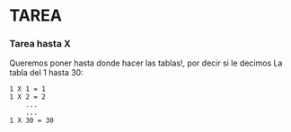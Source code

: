# TAREA

### Tarea hasta X 

Queremos poner hasta donde hacer las tablas!, por decir si le decimos 
La tabla del 1 hasta 30:

    1 X 1 = 1
    1 X 2 = 2
        ...
        ...
    1 X 30 = 30



